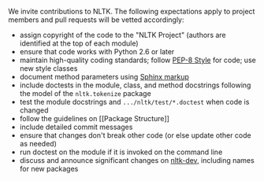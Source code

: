 We invite contributions to NLTK. The following expectations apply to project members and pull requests will be vetted accordingly:

* assign copyright of the code to the "NLTK Project" (authors are identified at the top of each module)
* ensure that code works with Python 2.6 or later
* maintain high-quality coding standards; follow [PEP-8 Style](http://www.python.org/dev/peps/pep-0008/) for code; use new style classes
* document method parameters using [Sphinx markup](http://sphinx-doc.org/domains.html#python-signatures)
* include doctests in the module, class, and method docstrings following the model of the `nltk.tokenize` package
* test the module docstrings and `.../nltk/test/*.doctest` when code is changed
* follow the guidelines on [[Package Structure]]
* include detailed commit messages
* ensure that changes don't break other code (or else update other code as needed)
* run doctest on the module if it is invoked on the command line
* discuss and announce significant changes on [nltk-dev](https://groups.google.com/d/forum/nltk-dev), including names for new packages